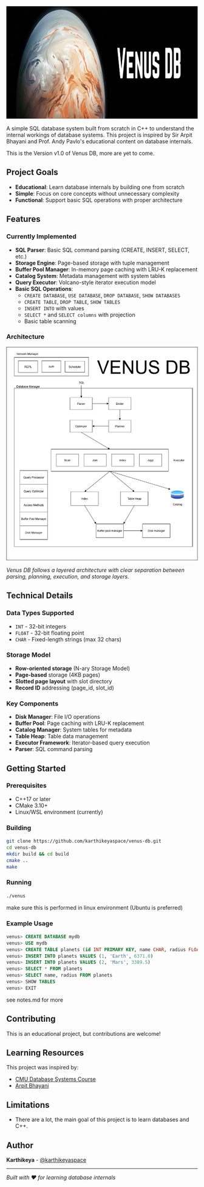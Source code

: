 <img width="1125" height="295" alt="VENUS DB" src="/docs/banner.png" />

A simple SQL database system built from scratch in C++ to understand the internal workings of database systems. This project is inspired by Sir Arpit Bhayani and Prof. Andy Pavlo's educational content on database internals.

This is the Version v1.0 of Venus DB, more are yet to come.

## Project Goals

- **Educational**: Learn database internals by building one from scratch
- **Simple**: Focus on core concepts without unnecessary complexity
- **Functional**: Support basic SQL operations with proper architecture

## Features

### Currently Implemented
- **SQL Parser**: Basic SQL command parsing (CREATE, INSERT, SELECT, etc.)
- **Storage Engine**: Page-based storage with tuple management
- **Buffer Pool Manager**: In-memory page caching with LRU-K replacement
- **Catalog System**: Metadata management with system tables
- **Query Executor**: Volcano-style iterator execution model
- **Basic SQL Operations**:
  - `CREATE DATABASE`, `USE DATABASE`, `DROP DATABASE`, `SHOW DATABASES`
  - `CREATE TABLE`, `DROP TABLE`, `SHOW TABLES`
  - `INSERT INTO` with values
  - `SELECT *` and `SELECT columns` with projection
  - Basic table scanning

### Architecture

![Venus DB Architecture](/docs/venus.png)

*Venus DB follows a layered architecture with clear separation between parsing, planning, execution, and storage layers.*

## Technical Details

### Data Types Supported
- `INT` - 32-bit integers
- `FLOAT` - 32-bit floating point
- `CHAR` - Fixed-length strings (max 32 chars)

### Storage Model
- **Row-oriented storage** (N-ary Storage Model)
- **Page-based** storage (4KB pages)
- **Slotted page layout** with slot directory
- **Record ID** addressing (page_id, slot_id)

### Key Components
- **Disk Manager**: File I/O operations
- **Buffer Pool**: Page caching with LRU-K replacement
- **Catalog Manager**: System tables for metadata
- **Table Heap**: Table data management
- **Executor Framework**: Iterator-based query execution
- **Parser**: SQL command parsing


##   Getting Started

### Prerequisites
- C++17 or later
- CMake 3.10+
- Linux/WSL environment (currently)

### Building
```bash
git clone https://github.com/karthikeyaspace/venus-db.git
cd venus-db
mkdir build && cd build
cmake ..
make
```

### Running
```bash
./venus
```

make sure this is performed in linux environment (Ubuntu is preferred)

### Example Usage
```sql
venus> CREATE DATABASE mydb
venus> USE mydb  
venus> CREATE TABLE planets (id INT PRIMARY KEY, name CHAR, radius FLOAT)
venus> INSERT INTO planets VALUES (1, 'Earth', 6371.0)
venus> INSERT INTO planets VALUES (2, 'Mars', 3389.5)
venus> SELECT * FROM planets
venus> SELECT name, radius FROM planets
venus> SHOW TABLES
venus> EXIT
```

see notes.md for more

## Contributing

This is an educational project, but contributions are welcome!

## Learning Resources

This project was inspired by:
- [CMU Database Systems Course](https://15445.courses.cs.cmu.edu/)
- [Arpit Bhayani](https://www.youtube.com/@ArpitBhayani)

## Limitations

- There are a lot, the main goal of this project is to learn databases and C++.

## Author

**Karthikeya** - [@karthikeyaspace](https://github.com/karthikeyaspace)

---

*Built with ❤️ for learning database internals*
